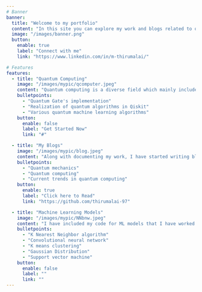 ```yaml
---
# Banner
banner:
  title: "Welcome to my portfolio"
  content: "In this site you can explore my work and blogs related to quantum computing, predominantly in     quantum machine learning, algorithm and cryptography."
  image: "/images/banner.png"
  button:
    enable: true
    label: "Connect with me"
    link: "https://www.linkedin.com/in/m-thirumalai/"

# Features
features:
  - title: "Quantum Computing"
    image: "/images/mypic/qcomputer.jpeg"
    content: "Quantum computing is a diverse field which mainly included quantum machine learning, quantum algorithms, post quantum cryptography. Here I have included my work on these areas. Below are my current work in these areas"
    bulletpoints:
      - "Quantum Gate's implementation"
      - "Realization of quantum algorithms in Qiskit"
      - "Various quantum machine learning algorithms"
    button:
      enable: false
      label: "Get Started Now"
      link: "#"

  - title: "My Blogs"
    image: "/images/mypic/blog.jpeg"
    content: "Along with documenting my work, I have started writing blogs on quantum computing. I write blogs majorly in the below areas"
    bulletpoints:
      - "Quantum mechanics"
      - "Quantum computing"
      - "Current trends in quantum computing"
    button:
      enable: true
      label: "Click here to Read"
      link: "https://github.com/thirumalai-97"

  - title: "Machine Learning Models"
    image: "/images/mypic/NNbnw.jpeg"
    content: "I have included my code for ML models that I have worked on during my ML course at IIT, Jodhpur. Below are the algorithms that I have used. Check out my work for code."
    bulletpoints:
      - "K Nearest Neighbor algorithm"
      - "Convolutional neural network"
      - "K means clustering"
      - "Gaussian Distribution"
      - "Support vector machine"
    button:
      enable: false
      label: ""
      link: ""
---
```

